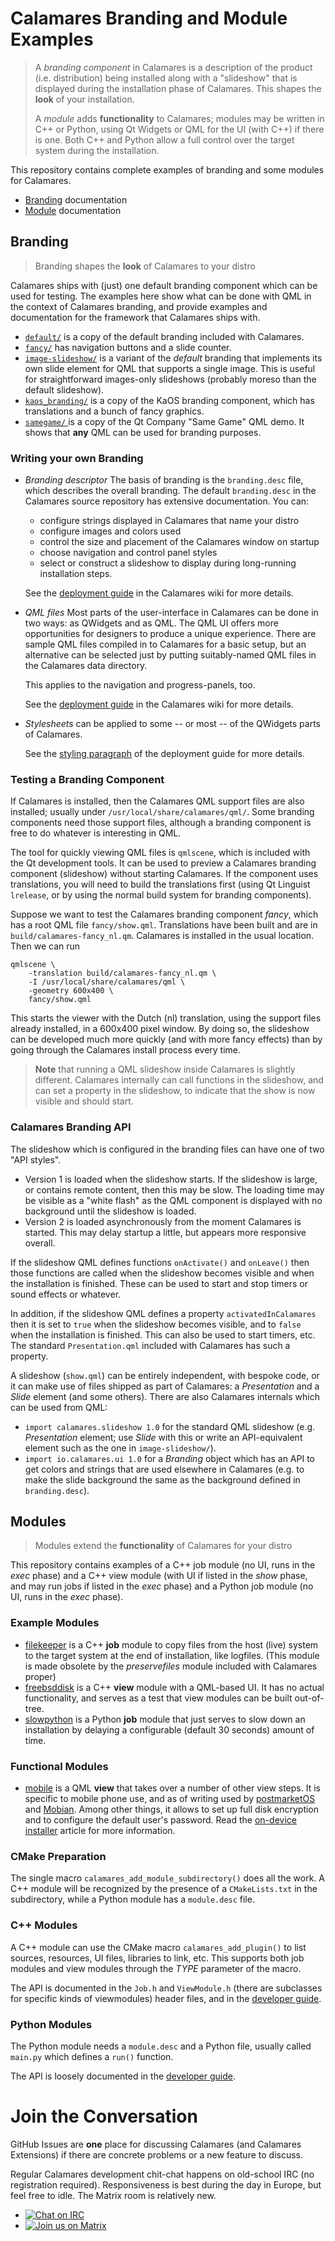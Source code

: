 # Calamares Branding and Module Examples

> A *branding component* in Calamares is a description of the
> product (i.e. distribution) being installed along with a "slideshow"
> that is displayed during the installation phase of Calamares.
> This shapes the **look** of your installation.
>
> A *module* adds **functionality** to Calamares; modules may be written
> in C++ or Python, using Qt Widgets or QML for the UI (with C++)
> if there is one. Both C++ and Python allow a full control over the
> target system during the installation.

This repository contains complete examples of branding and some
modules for Calamares.

- [Branding](#branding) documentation
- [Module](#modules) documentation

## Branding

> Branding shapes the **look** of Calamares to your distro

Calamares ships with (just) one default branding component which
can be used for testing. The examples here show what can be done
with QML in the context of Calamares branding, and provide examples
and documentation for the framework that Calamares ships with.

 - [`default/`](branding/default/branding.desc)
   is a copy of the default branding included with Calamares.
 - [`fancy/`](branding/fancy/branding.desc)
   has navigation buttons and a slide counter.
 - [`image-slideshow/`](branding/image-slideshow/branding.desc)
   is a variant of the *default* branding that implements its
   own slide element for QML that supports a single image.
   This is useful for straightforward images-only slideshows
   (probably moreso than the default slideshow).
 - [`kaos_branding/`](branding/kaos_branding/branding.desc)
   is a copy of the KaOS branding component, which
   has translations and a bunch of fancy graphics.
 - [`samegame/` ](branding/default/branding.desc)
   is a copy of the Qt Company "Same Game" QML demo. It
   shows that **any** QML can be used for branding purposes.

### Writing your own Branding

- *Branding descriptor* The basis of branding is the `branding.desc`
  file, which describes the overall branding. The default `branding.desc`
  in the Calamares source repository has extensive documentation. You can:
  - configure strings displayed in Calamares that name your distro
  - configure images and colors used
  - control the size and placement of the Calamares window on startup
  - choose navigation and control panel styles
  - select or construct a slideshow to display during long-running
    installation steps.

  See the [deployment guide](https://github.com/calamares/calamares/wiki/Deploy-Guide) in the Calamares wiki for more details.
- *QML files* Most parts of the user-interface in Calamares can be
  done in two ways: as QWidgets and as QML. The QML UI offers more
  opportunities for designers to produce a unique experience.
  There are sample QML files compiled in to Calamares for a
  basic setup, but an alternative can be selected just by putting
  suitably-named QML files in the Calamares data directory.

  This applies to the navigation and progress-panels, too.

  See the [deployment guide](https://github.com/calamares/calamares/wiki/Deploy-Guide) in the Calamares wiki for more details.
- *Stylesheets* can be applied to some -- or most -- of the QWidgets
  parts of Calamares.

  See the [styling paragraph](https://github.com/calamares/calamares/wiki/Deploy-Guide#styling-calamares) of the deployment guide for more details.

### Testing a Branding Component

If Calamares is installed, then the Calamares QML support files
are also installed; usually under `/usr/local/share/calamares/qml/`.
Some branding components need those support files, although a
branding component is free to do whatever is interesting in QML.

The tool for quickly viewing QML files is `qmlscene`, which is
included with the Qt development tools. It can be used to
preview a Calamares branding component (slideshow) without starting
Calamares.  If the component uses translations, you will need to
build the translations first (using Qt Linguist `lrelease`, or by
using the normal build system for branding components).

Suppose we want to test the Calamares branding component *fancy*,
which has a root QML file `fancy/show.qml`. Translations have been
built and are in `build/calamares-fancy_nl.qm`. Calamares is installed
in the usual location. Then we can run

```
qmlscene \
    -translation build/calamares-fancy_nl.qm \
    -I /usr/local/share/calamares/qml \
    -geometry 600x400 \
    fancy/show.qml
```

This starts the viewer with the Dutch (nl) translation, using the
support files already installed, in a 600x400 pixel window. By doing
so, the slideshow can be developed much more quickly (and with more
fancy effects) than by going through the Calamares install process
every time.

> **Note** that running a QML slideshow inside Calamares is slightly
> different. Calamares internally can call functions in the slideshow,
> and can set a property in the slideshow, to indicate that the show
> is now visible and should start.

### Calamares Branding API

The slideshow which is configured in the branding files can have
one of two "API styles".

- Version 1 is loaded when the slideshow starts. If the slideshow is
  large, or contains remote content, then this may be slow.
  The loading time may be visible as a "white flash" as the
  QML component is displayed with no background until the
  slideshow is loaded.
- Version 2 is loaded asynchronously from the moment Calamares is
  started. This may delay startup a little, but appears more
  responsive overall.

If the slideshow QML defines functions
`onActivate()` and `onLeave()` then those functions
are called when the slideshow becomes visible and when the installation is finished.
These can be used to start and stop timers or sound effects or
whatever.

In addition, if the slideshow QML defines a property
`activatedInCalamares` then it is set to `true`
when the slideshow becomes visible, and to `false` when
the installation is finished. This can also be used to
start timers, etc. The standard `Presentation.qml` included with
Calamares has such a property.

A slideshow (`show.qml`) can be entirely independent, with bespoke code,
or it can make use of files shipped as part of Calamares: a *Presentation* and
a *Slide* element (and some others). There are also Calamares internals which
can be used from QML:
- `import calamares.slideshow 1.0` for the standard QML slideshow (e.g. *Presentation* element;
  use *Slide* with this or write an API-equivalent element such as the one in `image-slideshow/`).
- `import io.calamares.ui 1.0` for a *Branding* object which has an API to
  get colors and strings that are used elsewhere in Calamares (e.g. to make the
  slide background the same as the background defined in `branding.desc`).


## Modules

> Modules extend the **functionality** of Calamares for your distro

This repository contains examples of a C++ job module (no UI,
runs in the *exec* phase) and a C++ view module (with UI if
listed in the *show* phase, and may run jobs if listed in the
*exec*  phase) and a Python job module (no UI, runs in the *exec*
phase).

### Example Modules

- [filekeeper](modules/filekeeper/CMakeLists.txt) is a C++ **job** module
  to copy files from the host (live) system to the target system at
  the end of installation, like logfiles. (This module is made obsolete
  by the *preservefiles* module included with Calamares proper)
- [freebsddisk](modules/freebsddisk/CMakeLists.txt) is a C++ **view**
  module with a QML-based UI. It has no actual functionality, and serves
  as a test that view modules can be built out-of-tree.
- [slowpython](modules/slowpython/module.desc) is a Python **job**
  module that just serves to slow down an installation by delaying
  a configurable (default 30 seconds) amount of time.

### Functional Modules

- [mobile](modules/mobile/CMakeLists.txt) is a QML **view** that
  takes over a number of other view steps. It is specific to
  mobile phone use, and as of writing used by
  [postmarketOS](https://postmarketos.org) and
  [Mobian](https://mobian-project.org/).  Among other things, it
  allows to set up full disk encryption and to configure the
  default user's password.  Read the
  [on-device installer](https://wiki.postmarketos.org/wiki/On-device_installer)
  article for more information.

### CMake Preparation

The single macro `calamares_add_module_subdirectory()`
does all the work. A C++ module will be recognized by
the presence of a `CMakeLists.txt` in the subdirectory,
while a Python module has a `module.desc` file.


### C++ Modules

A C++ module can use the CMake macro `calamares_add_plugin()`
to list sources, resources, UI files, libraries to link, etc.
This supports both job modules and view modules through
the *TYPE* parameter of the macro.

The API is documented in the `Job.h` and `ViewModule.h`
(there are subclasses for specific kinds of viewmodules)
header files, and in the
[developer guide](https://github.com/calamares/calamares/wiki/Develop-Guide).

### Python Modules

The Python module needs a `module.desc` and a Python file,
usually called `main.py` which defines a `run()` function.

The API is loosely documented in the
[developer guide](https://github.com/calamares/calamares/wiki/Develop-Guide).

# Join the Conversation

GitHub Issues are **one** place for discussing Calamares (and Calamares Extensions)
if there are concrete
problems or a new feature to discuss.

Regular Calamares development chit-chat happens on old-school IRC
(no registration required). Responsiveness is best during the day
in Europe, but feel free to idle. The Matrix room is relatively new.

* [![Chat on IRC](https://img.shields.io/badge/IRC-Freenode%20%23calamares-green)](https://webchat.freenode.net/?randomnick=1&channels=%23calamares)
* [![Join us on Matrix](https://img.shields.io/badge/Matrix-%23calamares:kde.org-blue)](https://webchat.kde.org/#/room/%23calamares:kde.org)
